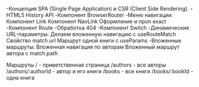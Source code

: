 -Концепция SPA (Single Page Application) и CSR (Client Side Rendering). -HTML5 History API
-Компонент BrowserRouter -Меню навигации: Компонент Link Компонент NavLink Оформление и проп exact
-Компонент Route -Обработка 404 -Компонент Switch -Динамические URL-параметры: Делаем вложенную
навигацию c useRouteMatch Свойство match.url Маршрут одной книги с useParams -Вложенные маршруты:
Вложенная навигация по авторам Вложенный маршрут автора с match.path

Маршруты / - приветственная страница /authors - все авторы /authors/:authorId - автор и его книги
/books - все книги /books/:bookId - одна книга
